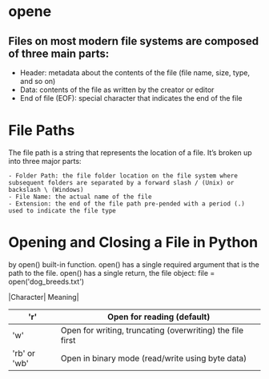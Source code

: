 # opene 
## Files on most modern file systems are composed of three main parts:

   - Header: metadata about the contents of the file (file name, size, type, and so on)
   - Data: contents of the file as written by the creator or editor
   - End of file (EOF): special character that indicates the end of the file
# File Paths
The file path is a string that represents the location of a file. It’s broken up into three major parts:

    - Folder Path: the file folder location on the file system where subsequent folders are separated by a forward slash / (Unix) or backslash \ (Windows)
    - File Name: the actual name of the file
    - Extension: the end of the file path pre-pended with a period (.) used to indicate the file type
# Opening and Closing a File in Python
by open() built-in function. open() has a single required argument that is the path to the file. open() has a single return, the file object:
file = open('dog_breeds.txt')

|Character| Meaning|

|'r'| 	Open for reading (default)|
| ----------- | ----------- |
|'w'| 	Open for writing, truncating (overwriting) the file first|
|'rb' or 'wb' |	Open in binary mode (read/write using byte data)|



